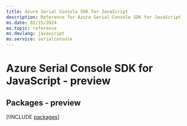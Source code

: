 ```yaml
---
title: Azure Serial Console SDK for JavaScript
description: Reference for Azure Serial Console SDK for JavaScript
ms.date: 02/15/2024
ms.topic: reference
ms.devlang: javascript
ms.service: serialconsole
---
```

# Azure Serial Console SDK for JavaScript - preview
## Packages - preview
[!INCLUDE [packages](serial-console-index.md)]